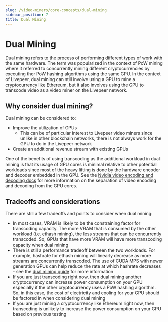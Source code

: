 ```yaml
---
slug: /video-miners/core-concepts/dual-mining
sidebar_position: 7
title: Dual Mining
---
```


# Dual Mining

Dual mining refers to the process of performing different types of work with the
same hardware. The term was popularized in the context of PoW mining where it
referred to concurrently mining different cryptocurrencies by executing ther PoW
hashing algorithms using the same GPU. In the context of Livepeer, dual mining
can still involve using a GPU to mine a cryptocurrency like Ethereum, but it
also involves using the GPU to transcode video as a video miner on the Livepeer
network.

## Why consider dual mining?

Dual mining can be considered to:

- Improve the utilization of GPUs
  - This can be of particular interest to Livepeer video miners since unlike in
    other blockchain networks, there is not always work for the GPU to do in the
    Livepeer network
- Create an additional revenue stream with existing GPUs

One of the benefits of using transcoding as the additional workload in dual
mining is that its usage of GPU cores is minimal relative to other potential
workloads since most of the heavy lifting is done by the hardware encoder and
decoder embedded in the GPU. See the
[Nvidia video encoding and decoding docs](https://developer.nvidia.com/nvidia-video-codec-sdk)
for more information on the separation of video encoding and decoding from the
GPU cores.

## Tradeoffs and considerations

There are still a few tradeoffs and points to consider when dual mining:

- In most cases, VRAM is likely to be the constraining factor for transcoding
  capacity. The more VRAM that is consumed by the other workload (i.e. ethash
  mining), the less streams that can be concurrently transcoded. So, GPUs that
  have more VRAM will have more transcoding capacity when dual mining
- There is still a performance tradeoff between the two workloads. For example,
  hashrate for ethash mining will linearly decrease as more streams are
  concurrently transcoded. The use of CUDA MPS with newer generation GPUs can
  help reduce the rate at which hashrate decreases - see the
  [dual mining guide](/video-miners/how-to-guides/dual-mining) for more
  information
- If you are just transcoding right now, then dual mining another cryptocurrency
  can increase power consumption on your GPU especially if the other
  cryptocurrency uses a PoW hashing algorithm. So, in this case, the cost of
  electricity and cooling for your GPU should be factored in when considering
  dual mining
- If you are just mining a cryptocurrency like Ethereum right now, then
  transcoding is unlikely to increase the power consumption on your GPU based on
  previous testing

